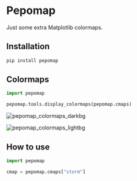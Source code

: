 # Pepomap

Just some extra Matplotlib colormaps.

## Installation

```bash
pip install pepomap
```

## Colormaps

```python
import pepomap

pepomap.tools.display_colormaps(pepomap.cmaps)
```

![pepomap_colormaps_darkbg](https://user-images.githubusercontent.com/12076399/143933964-18e03db4-890a-4756-b19f-9aba327532b5.png#gh-dark-mode-only)

![pepomap_colormaps_lightbg](https://user-images.githubusercontent.com/12076399/143933201-f2a61bfa-2f34-4b3b-a5d2-c3a100061279.png#gh-light-mode-only)

## How to use

```python
import pepomap

cmap = pepomap.cmaps["storm"]
```
